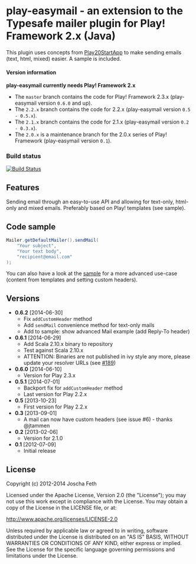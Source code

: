 # play-easymail - an extension to the Typesafe mailer plugin for Play! Framework 2.x (Java)

This plugin uses concepts from [Play20StartApp][] to make sending emails (text, html, mixed) easier. A sample is included.

#### Version information
**play-easymail currently needs Play! Framework 2.x**

* The `master` branch contains the code for Play! Framework 2.3.x (play-easymail version `0.6.0` and up).
* The `2.2.x` branch contains the code for 2.2.x (play-easymail version `0.5 - 0.5.x`).
* The `2.1.x` branch contains the code for 2.1.x (play-easymail version `0.2 - 0.3.x`).
* The `2.0.x` is a maintenance branch for the 2.0.x series of Play! Framework (play-easymail version `0.1`).

### Build status
[![Build Status](https://travis-ci.org/joscha/play-easymail.png?branch=master)](https://travis-ci.org/joscha/play-easymail)

## Features
Sending email through an easy-to-use API and allowing for text-only, html-only and mixed emails. Preferably based on Play! templates (see sample).

## Code sample
```java
Mailer.getDefaultMailer().sendMail(
    "Your subject",
    "Your text body",
    "recipient@email.com"
);
```
You can also have a look at the [sample](samples/play-easymail-usage/app/controllers/Application.java) for a more advanced use-case (content from templates and setting custom headers).

## Versions
* **0.6.2** [2014-06-30]
  * Fix `addCustomHeader` method
  * Add `sendMail` convenience method for text-only mails
  * Add to sample: show advanced Mail example (add Reply-To header)
* **0.6.1** [2014-06-29]
  * Add Scala 2.10.x binary to repository
  * Test against Scala 2.10.x
  * ATTENTION: Binaries are not published in ivy style any more, please update your resolver URLs (see [#189](https://github.com/joscha/play-authenticate/issues/189))
* **0.6.0** [2014-06-10]
  * Version for Play 2.3.x
* **0.5.1** [2014-07-01]
  * Backport fix for `addCustomHeader` method
  * Last version for Play 2.2.x
* **0.5** [2013-10-23]
  * First version for Play 2.2.x
* **0.3** [2013-09-01]
  * A mail can now have custom headers (see issue #6) - thanks @jtammen
* **0.2** [2013-02-06]
  * Version for 2.1.0
* **0.1** [2012-07-09]
  * Initial release

## License

Copyright (c) 2012-2014 Joscha Feth

Licensed under the Apache License, Version 2.0 (the "License"); you may not use this work except in compliance with the License. You may obtain a copy of the License in the LICENSE file, or at:

http://www.apache.org/licenses/LICENSE-2.0

Unless required by applicable law or agreed to in writing, software distributed under the License is distributed on an "AS IS" BASIS, WITHOUT WARRANTIES OR CONDITIONS OF ANY KIND, either express or implied. See the License for the specific language governing permissions and limitations under the License.


[Play20StartApp]: https://github.com/yesnault/Play20StartApp
